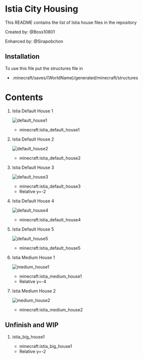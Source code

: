 # Istia City Housing
This README contains the list of Istia house files in the repository

Created by: @Boss10801

Enhanced by: @Sirapobchon

## Installation

To use this file put the structures file in
* .minecraft/saves/(WorldName)/generated/minecraft/structures

# Contents

1. Istia Default House 1

	![default_house1](picture/istia_default_house1.gif)
	- minecraft:istia_default_house1

2. Istia Default House 2

	![default_house2](picture/istia_default_house2.gif)
	- minecraft:istia_default_house2

3. Istia Default House 3
	
	![default_house3](picture/istia_default_house3.gif)
	- minecraft:istia_default_house3
	- Relative y=-2

4. Istia Default House 4

	![default_house4](picture/istia_default_house4.gif)
	- minecraft:istia_default_house4

5. Istia Default House 5

	![default_house5](picture/istia_default_house5.gif)
	- minecraft:istia_default_house5

6. Istia Medium House 1

	![medium_house1](picture/istia_medium_house1.gif)
	- minecraft:istia_medium_house1
	- Relative y=-4

7. Istia Medium House 2

	![medium_house2](picture/istia_medium_house2.gif)
	- minecraft:istia_medium_house2

## Unfinish and WIP

1. istia_big_house1

	- minecraft:istia_big_house1
	- Relative y=-2


